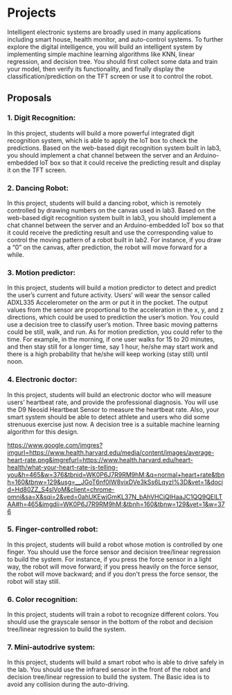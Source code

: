 Projects
======================

Intelligent electronic systems are broadly used in many applications including smart house, health monitor, and auto-control systems. To further explore the digital intelligence, you will build an intelligent system by implementing simple machine learning algorithms like KNN, linear regression, and decision tree. You should first collect some data and train your model, then verify its functionality, and finally display the classification/prediction on the TFT screen or use it to control the robot.

Proposals
--------------------------------

### 1. Digit Recognition:
In this project, students will build a more powerful integrated digit recognition system, which is able to apply the IoT box to check the predictions. Based on the web-based digit recognition system built in lab3, you should implement a chat channel between the server and an Arduino-embedded IoT box so that it could receive the predicting result and display it on the TFT screen.

### 2. Dancing Robot:
In this project, students will build a dancing robot, which is remotely controlled by drawing numbers on the canvas used in lab3. Based on the web-based digit recognition system built in lab3, you should implement a chat channel between the server and an Arduino-embedded IoT box so that it could receive the predicting result and use the corresponding value to control the moving pattern of a robot built in lab2. For instance, if you draw a “0” on the canvas, after prediction, the robot will move forward for a while.

### 3. Motion predictor:
In this project, students will build a motion predictor to detect and predict the user’s current and future activity. Users’ will wear the sensor called ADXL335 Accelerometer on the arm or put it in the pocket. The output values from the sensor are proportional to the acceleration in the x, y, and z directions, which could be used to prediction the user’s motion. You could use a decision tree to classify user’s motion. Three basic moving patterns could be still, walk, and run. As for motion prediction, you could refer to the time. For example, in the morning, if one user walks for 15 to 20 minutes, and then stay still for a longer time, say 1 hour, he/she may start work and there is a high probability that he/she will keep working (stay still) until noon.

### 4. Electronic doctor:
In this project, students will build an electronic doctor who will measure users’ heartbeat rate, and provide the professional diagnosis. You will use the D9 Neosid Heartbeat Sensor to measure the heartbeat rate. Also, your smart system should be able to detect athlete and users who did some strenuous exercise just now. A decision tree is a suitable machine learning algorithm for this design.

https://www.google.com/imgres?imgurl=https://www.health.harvard.edu/media/content/images/average-heart-rate.png&imgrefurl=https://www.health.harvard.edu/heart-health/what-your-heart-rate-is-telling-you&h=465&w=376&tbnid=WK0P6J7R9RM9hM:&q=normal+heart+rate&tbnh=160&tbnw=129&usg=__JGoT6nf0IW8vixDVe3kSs6LqyzI%3D&vet=1&docid=Hd80ZZ_S4slVoM&client=chrome-omni&sa=X&sqi=2&ved=0ahUKEwjGmKL37N_bAhVHCjQIHaaJC1QQ9QEILTAA#h=465&imgdii=WK0P6J7R9RM9hM:&tbnh=160&tbnw=129&vet=1&w=376

### 5. Finger-controlled robot:
In this project, students will build a robot whose motion is controlled by one finger. You should use the force sensor and decision tree/linear regression to build the system. For instance, if you press the force sensor in a light way, the robot will move forward; if you press heavily on the force sensor, the robot will move backward; and if you don't press the force sensor, the robot will stay still.

### 6. Color recognition:
In this project, students will train a robot to recognize different colors. You should use the grayscale sensor in the bottom of the robot and decision tree/linear regression to build the system. 

### 7. Mini-autodrive system:
In this project, students will build a smart robot who is able to drive safely in the lab. You should use the infrared sensor in the front of the robot and decision tree/linear regression to build the system. The Basic idea is to avoid any collision during the auto-driving.



